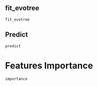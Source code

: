 
## fit_evotree

```@docs
fit_evotree
```

## Predict

```@docs
predict
```

# Features Importance
```@docs
importance
```
